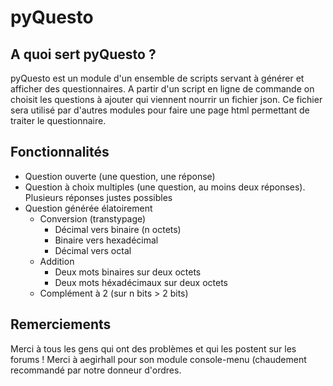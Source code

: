 # pyQuesto
## A quoi sert pyQuesto ?
pyQuesto est un module d'un ensemble de scripts servant à générer et afficher des questionnaires.
A partir d'un script en ligne de commande on choisit les questions à ajouter qui viennent nourrir un fichier json. Ce fichier sera utilisé par d'autres modules pour faire une page html permettant de traiter le questionnaire.

## Fonctionnalités
* Question ouverte (une question, une réponse)
* Question à choix multiples (une question, au moins deux réponses). Plusieurs réponses justes possibles
* Question générée élatoirement
    * Conversion (transtypage)
        * Décimal vers binaire (n octets)
        * Binaire vers hexadécimal
        * Décimal vers octal
    * Addition
        * Deux mots binaires sur deux octets
        * Deux mots héxadécimaux sur deux octets
    * Complément à 2 (sur n bits > 2 bits)

## Remerciements
Merci à tous les gens qui ont des problèmes et qui les postent sur les forums !
Merci à aegirhall pour son module console-menu (chaudement recommandé par notre donneur d'ordres.

